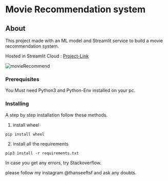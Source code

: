 # Movie Recommendation system

## About <a name = "about"></a>

This project made with an ML model and Streamlit service to build a movie recommendation system.

Hosted in Streamlit Cloud : [Project-Link](https://thanseefpp-movierecommendationsyst-movie-rocommendation-nslc1x.streamlit.app/)

![movieRecommend](https://user-images.githubusercontent.com/62167887/211166799-e8f8309f-e6e7-4d33-9380-ed5646f40d17.gif)

### Prerequisites

You Must need Python3 and Python-Env installed on your pc.

### Installing

A step by step installation follow these methods.

1. install wheel

```
pip install wheel
```

2. install all the requirements

```
pip3 install -r requirements.txt
```

In case you get any errors, try Stackoverflow.

please follow my instagram @thanseeftsf and ask any doubts.

